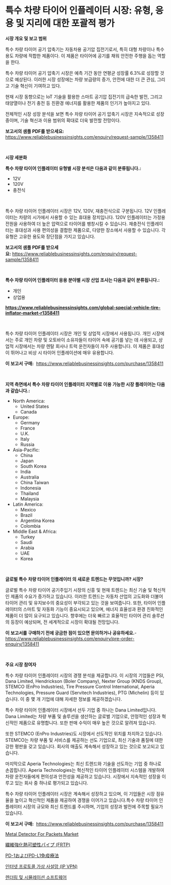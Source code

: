 <p><h1>특수 차량 타이어 인플레이터 시장: 유형, 응용 및 지리에 대한 포괄적 평가</h1></p><p><strong>시장 개요 및 보고 범위</strong></p>
<p><p>특수 차량 타이어 공기 압축기는 자동차용 공기압 집전기로서, 특히 대형 차량이나 특수 용도 차량에 적합한 제품이다. 이 제품은 타이어에 공기를 채워 안전한 주행을 돕는 역할을 한다.</p><p>특수 차량 타이어 공기 압축기 시장은 예측 기간 동안 연평균 성장률 6.3%로 성장할 것으로 예상된다. 이러한 시장 성장에는 차량 보급량의 증가, 안전에 대한 더 큰 관심, 그리고 기술 혁신이 기여하고 있다.</p><p>현재 시장 동향으로는 IoT 기술을 활용한 스마트 공기압 집전기의 급속한 발전, 그리고 태양열이나 전기 충전 등 친환경 에너지를 활용한 제품의 인기가 높아지고 있다.</p><p>전체적인 시장 성장 분석을 보면 특수 차량 타이어 공기 압축기 시장은 지속적으로 성장 중이며, 기술 혁신과 이용 범위의 확대로 더욱 발전할 전망이다.</p></p>
<p><strong>보고서의 샘플 PDF를 받으세요:</strong> <a href="https://www.reliablebusinessinsights.com/enquiry/request-sample/1358411">https://www.reliablebusinessinsights.com/enquiry/request-sample/1358411</a></p>
<p>&nbsp;</p>
<p><strong>시장 세분화</strong></p>
<p><strong>특수 차량 타이어 인플레이터 유형별 시장 분석은 다음과 같이 분류됩니다.:</strong></p>
<p><ul><li>12V</li><li>120V</li><li>충전식</li></ul></p>
<p>&nbsp;</p>
<p><p>특수 차량 타이어 인플레이터 시장은 12V, 120V, 재충전식으로 구분됩니다. 12V 인플레이터는 차량의 시가에서 사용할 수 있는 휴대용 장치입니다. 120V 인플레이터는 가정용 전원을 사용하여 더 높은 압력으로 타이어를 팽창시킬 수 있습니다. 재충전식 인플레이터는 휴대성과 사용 편의성을 결합한 제품으로, 다양한 장소에서 사용할 수 있습니다.  각 유형은 고유한 용도와 장단점을 가지고 있습니다.</p></p>
<p><strong>보고서의 샘플 PDF를 받으세요:</strong>&nbsp;<a href="https://www.reliablebusinessinsights.com/enquiry/request-sample/1358411">https://www.reliablebusinessinsights.com/enquiry/request-sample/1358411</a></p>
<p>&nbsp;</p>
<p><strong> 특수 차량 타이어 인플레이터 응용 분야별 시장 산업 조사는 다음과 같이 분류됩니다.:</strong></p>
<p><ul><li>개인</li><li>상업용</li></ul></p>
<p><strong><a href="https://www.reliablebusinessinsights.com/global-special-vehicle-tire-inflator-market-r1358411">https://www.reliablebusinessinsights.com/global-special-vehicle-tire-inflator-market-r1358411</a></strong></p>
<p>&nbsp;</p>
<p><p>특수 차량 타이어 인플레이터 시장은 개인 및 상업적 시장에서 사용됩니다. 개인 시장에서는 주로 개인 차량 및 오토바이 소유자들이 타이어 속에 공기를 넣는 데 사용되고, 상업적 시장에서는 차량 렌탈 회사나 트럭 운전자들이 자주 사용합니다. 이 제품은 휴대성이 뛰어나고 비상 시 타이어 인플레이션에 매우 유용합니다.</p></p>
<p><strong>이 보고서 구매:</strong>&nbsp; <a href="https://www.reliablebusinessinsights.com/purchase/1358411">https://www.reliablebusinessinsights.com/purchase/1358411</a></p>
<p>&nbsp;</p>
<p><strong>지역 측면에서 특수 차량 타이어 인플레이터 지역별로 이용 가능한 시장 플레이어는 다음과 같습니다.:</strong></p>
<p><ul>
    <li>
        North America:
        <ul>
            <li>United States</li>
            <li>Canada</li>
        </ul>
    </li>
    <li>
        Europe:
        <ul>
            <li>Germany</li>
            <li>France</li>
            <li>U.K.</li>
            <li>Italy</li>
            <li>Russia</li>
        </ul>
    </li>
    <li>
        Asia-Pacific:
        <ul>
            <li>China</li>
            <li>Japan</li>
            <li>South Korea</li>
            <li>India</li>
            <li>Australia</li>
            <li>China Taiwan</li>
            <li>Indonesia</li>
            <li>Thailand</li>
            <li>Malaysia</li>
        </ul>
    </li>
    <li>
        Latin America:
        <ul>
            <li>Mexico</li>
            <li>Brazil</li>
            <li>Argentina Korea</li>
            <li>Colombia</li>
        </ul>
    </li>
    <li>
        Middle East & Africa:
        <ul>
            <li>Turkey</li>
            <li>Saudi</li>
            <li>Arabia</li>
            <li>UAE</li>
            <li>Korea</li>
        </ul>
    </li>
    </ul></p>
<p>&nbsp;</p>
<p><strong>글로벌 특수 차량 타이어 인플레이터 의 새로운 트렌드는 무엇입니까? 시장?</strong></p>
<p><p>글로벌 특수 차량 타이어 공기주입기 시장의 신흥 및 현재 트렌드는 최신 기술 및 혁신적인 제품의 수요가 증가하고 있습니다. 이러한 트렌드는 자동차 산업의 고도화와 더불어 타이어 관리 및 유지보수의 중요성이 부각되고 있는 것을 보여줍니다. 또한, 타이어 인플레이터의 스마트 및 자동화 기능이 중요시되고 있으며, 에너지 효율성과 환경 친화적인 제품이 더 많이 요구되고 있습니다. 향후에는 더욱 빠르고 효율적인 타이어 관리 솔루션의 등장이 예상되며, 전 세계적으로 시장이 확대될 전망입니다.</p></p>
<p><strong>이 보고서를 구매하기 전에 궁금한 점이 있으면 문의하거나 공유하세요.</strong>- <a href="https://www.reliablebusinessinsights.com/enquiry/pre-order-enquiry/1358411">https://www.reliablebusinessinsights.com/enquiry/pre-order-enquiry/1358411</a></p>
<p>&nbsp;</p>
<p><strong>주요 시장 참여자</strong></p>
<p><p>특수 차량 타이어 인플레이터 시장의 경쟁 분석을 제공합니다. 이 시장의 기업들은 PSI, Dana Limited, Hendrickson (Boler Company), Nexter Group (KNDS Group), STEMCO (EnPro Industries), Tire Pressure Control International, Aperia Technologies, Pressure Guard (Servitech Industries), PTG (Michelin) 등이 있습니다. 이 중 몇 개 기업에 대해 자세한 정보를 제공하겠습니다.</p><p>특수 차량 타이어 인플레이터 시장에서 선두 기업 중 하나는 Dana Limited입니다. Dana Limited는 차량 부품 및 솔루션을 생산하는 글로벌 기업으로, 안정적인 성장과 혁신적인 제품으로 유명합니다. 또한 판매 수익이 매우 높은 것으로 알려져 있습니다.</p><p>또한 STEMCO (EnPro Industries)도 시장에서 선도적인 위치를 차지하고 있습니다. STEMCO는 차량 부품 및 서비스를 제공하는 선도 기업으로, 최신 기술과 품질에 대한 강한 평판을 갖고 있습니다. 회사의 매출도 계속해서 성장하고 있는 것으로 보고되고 있습니다.</p><p>마지막으로 Aperia Technologies는 최신 트렌드와 기술을 선도하는 기업 중 하나로 손꼽힙니다. Aperia Technologies는 혁신적인 타이어 인플레이터 시스템을 개발하여 차량 운전자들에게 편의성과 안전성을 제공하고 있습니다. 시장에서 지속적인 성장을 이루고 있는 회사 중 하나로 평가되고 있습니다.</p><p>특수 차량 타이어 인플레이터 시장은 계속해서 성장하고 있으며, 이 기업들은 시장 점유율을 높이고 혁신적인 제품을 제공하여 경쟁을 이어가고 있습니다.특수 차량 타이어 인플레이터 시장의 규모와 최신 트렌드를 주시하며, 기업의 성장과 발전에 주목할 필요가 있습니다.</p></p>
<p><strong>이 보고서 구매:</strong>&nbsp;&nbsp;<a href="https://www.reliablebusinessinsights.com/purchase/1358411">https://www.reliablebusinessinsights.com/purchase/1358411</a></p>
<p><p><a href="https://github.com/brenzgnarento/Market-Research-Report-List-2/blob/main/metal-detector-for-packets-market.md">Metal Detector For Packets Market</a></p><p><a href="https://github.com/lily-u-genius/Market-Research-Report-List-1/blob/main/474815791675.md">繊維強化熱可塑性パイプ (FRTP)</a></p><p><a href="https://github.com/marbadji/Market-Research-Report-List-1/blob/main/776052090780.md">PD-1およびPD-L1免疫療法</a></p><p><a href="https://github.com/msujons1512/Market-Research-Report-List-1/blob/main/480173083249.md">인터넷 프로토콜 가상 사설망 (IP VPN)</a></p><p><a href="https://github.com/amuji413411/Market-Research-Report-List-1/blob/main/665040783250.md">렌더링 및 시뮬레이션 소프트웨어</a></p></p>